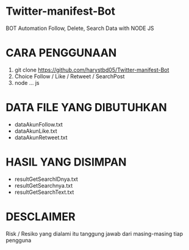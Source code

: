 # Twitter-manifest-Bot
BOT Automation Follow, Delete, Search Data with NODE JS


# CARA PENGGUNAAN #
1. git clone https://github.com/harystbd05/Twitter-manifest-Bot
2. Choice Follow / Like / Retweet / SearchPost
3. node ... js



# DATA FILE YANG DIBUTUHKAN #
- dataAkunFollow.txt
- dataAkunLike.txt
- dataAkunRetweet.txt

# HASIL YANG DISIMPAN #
- resultGetSearchIDnya.txt
- resultGetSearchnya.txt
- resultGetSearchText.txt


# DESCLAIMER #
Risk / Resiko yang dialami itu tanggung jawab dari masing-masing tiap pengguna
